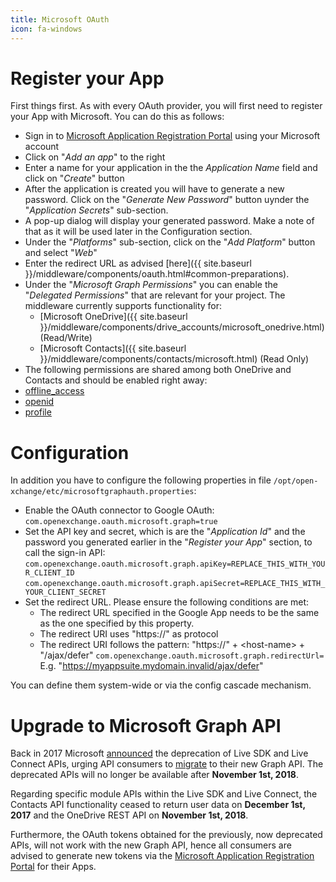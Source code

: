 ```yaml
---
title: Microsoft OAuth
icon: fa-windows
---
```


# Register your App

First things first. As with every OAuth provider, you will first need to register your App with Microsoft. You can do this as follows:

* Sign in to [Microsoft Application Registration Portal](https://apps.dev.microsoft.com) using your Microsoft account
* Click on "*Add an app*" to the right
* Enter a name for your application in the the *Application Name* field and click on "*Create*" button
* After the application is created you will have to generate a new password. Click on the "*Generate New Password*" button uynder the "*Application Secrets*" sub-section.
* A pop-up dialog will display your generated password. Make a note of that as it will be used later in the Configuration section.
* Under the "*Platforms*" sub-section, click on the "*Add Platform*" button and select "*Web*"
* Enter the redirect URL as advised [here]({{ site.baseurl }}/middleware/components/oauth.html#common-preparations).
* Under the "*Microsoft Graph Permissions*" you can enable the "*Delegated Permissions*" that are relevant for your project. The middleware currently supports functionality for:
   * [Microsoft OneDrive]({{ site.baseurl }}/middleware/components/drive_accounts/microsoft_onedrive.html) (Read/Write)
   * [Microsoft Contacts]({{ site.baseurl }}/middleware/components/contacts/microsoft.html) (Read Only)
* The following permissions are shared among both OneDrive and Contacts and should be enabled right away:
 * [offline_access](https://docs.microsoft.com/en-us/graph/permissions-reference#openid-permissions)
 * [openid](https://docs.microsoft.com/en-us/graph/permissions-reference#openid-permissions)
 * [profile](https://docs.microsoft.com/en-us/graph/permissions-reference#openid-permissions)

# Configuration

In addition you have to configure the following properties in file `/opt/open-xchange/etc/microsoftgraphauth.properties`:

* Enable the OAuth connector to Google OAuth:
  `com.openexchange.oauth.microsoft.graph=true`
* Set the API key and secret, which is are the "*Application Id*" and the password you generated earlier in the "*Register your App*" section, to call the sign-in API:
   `com.openexchange.oauth.microsoft.graph.apiKey=REPLACE_THIS_WITH_YOUR_CLIENT_ID`
   `com.openexchange.oauth.microsoft.graph.apiSecret=REPLACE_THIS_WITH_YOUR_CLIENT_SECRET`
* Set the redirect URL. Please ensure the following conditions are met:
   * The redirect URL specified in the Google App needs to be the same as the one specified by this property.
   * The redirect URI uses "https://" as protocol
   * The redirect URI follows the pattern: "https://" + \<host-name\> + "/ajax/defer"
     `com.openexchange.oauth.microsoft.graph.redirectUrl=`
      E.g. "https://myappsuite.mydomain.invalid/ajax/defer" 

You can define them system-wide or via the config cascade mechanism.

# Upgrade to Microsoft Graph API

Back in 2017 Microsoft [announced](https://developer.microsoft.com/en-us/office/blogs/outlook-rest-api-v1-0-office-365-discovery-and-live-connect-api-deprecation/) the deprecation of Live SDK and Live Connect APIs, urging API consumers to [migrate](https://docs.microsoft.com/en-us/onedrive/developer/rest-api/concepts/migrating-from-live-sdk) to their new Graph API. The deprecated APIs will no longer be available after **November 1st, 2018**.

Regarding specific module APIs within the Live SDK and Live Connect, the Contacts API functionality ceased to return user data on **December 1st, 2017** and the OneDrive REST API on **November 1st, 2018**.

Furthermore, the OAuth tokens obtained for the previously, now deprecated APIs, will not work with the new Graph API, hence all consumers are advised to generate new tokens via the [Microsoft Application Registration Portal](https://apps.dev.microsoft.com) for their Apps.